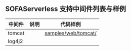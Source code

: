 ## SOFAServerless 支持中间件列表与样例
| 中间件    | 说明 | 代码样例                                                                                        |
|--------| --- |---------------------------------------------------------------------------------------------|
| tomcat | | [samples/web/tomcat/](https://github.com/sofastack-guides/sofa-ark-spring-guides/tree/master/samples/web/tomcat) | 
| log4j2 |    | []()                                                                                        |